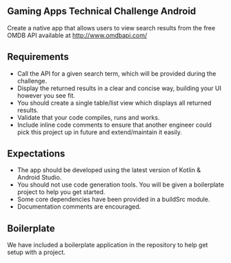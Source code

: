 ## Gaming Apps Technical Challenge Android

Create a native app that allows users to view search results from the free OMDB API available at http://www.omdbapi.com/

## Requirements

- Call the API for a given search term, which will be provided during the challenge.
- Display the returned results in a clear and concise way, building your UI however you see fit.
- You should create a single table/list view which displays all returned results.
- Validate that your code compiles, runs and works.
- Include inline code comments to ensure that another engineer could pick this project up in future and extend/maintain it easily.

## Expectations

- The app should be developed using the latest version of Kotlin & Android Studio.
- You should not use code generation tools. You will be given a boilerplate project to help you get started.
- Some core dependencies have been provided in a buildSrc module.
- Documentation comments are encouraged.

## Boilerplate

We have included a boilerplate application in the repository to help get setup with a project.
